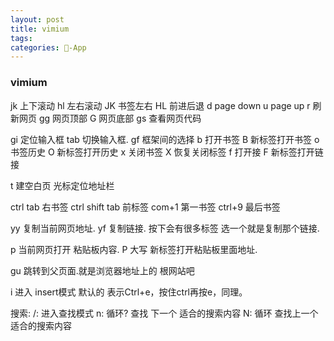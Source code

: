 ```yaml
---
layout: post
title: vimium
tags: 
categories: -App
---
```




### vimium
 jk  上下滚动    hl    左右滚动                     JK  书签左右    HL    前进后退
d   page down    u     page up           r   刷新网页
gg  网页顶部      G     网页底部         gs  查看网页代码

gi  定位输入框  tab   切换输入框.                 gf  框架间的选择
b   打开书签    B     新标签打开书签                 o   书签历史    O     新标签打开历史
x   关闭书签    X     恢复关闭标签                    f   打开接         F     新标签打开链接

t   建空白页          光标定位地址栏

ctrl tab 右书签   ctrl shift tab 前标签               com+1 第一书签    ctrl+9 最后书签

yy 复制当前网页地址.                            yf 复制链接. 按下会有很多标签 选一个就是复制那个链接.

p 当前网页打开 粘贴板内容.                       P 大写  新标签打开粘贴板里面地址.

gu 跳转到父页面.就是浏览器地址上的 根网站吧

i  进入 insert模式
默认的<c-e><c-y> 表示Ctrl+e，按住ctrl再按e，<c-y>同理。

 搜索:
 /: 进入查找模式
 n: 循环? 查找 下一个 适合的搜索内容               N: 循环 查找上一个 适合的搜索内容